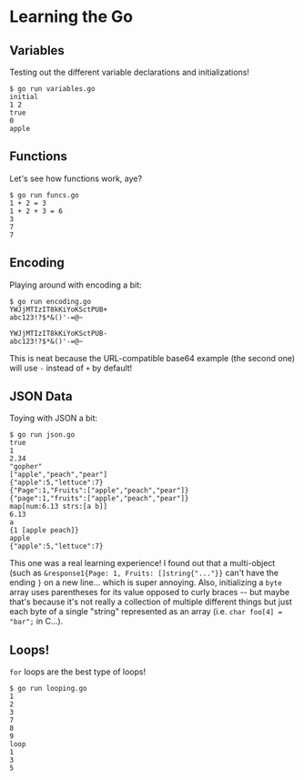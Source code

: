# Learning the Go

## Variables

Testing out the different variable declarations and initializations!

    $ go run variables.go
    initial
    1 2
    true
    0
    apple

## Functions

Let's see how functions work, aye?

    $ go run funcs.go
    1 + 2 = 3
    1 + 2 + 3 = 6
    3
    7
    7

## Encoding

Playing around with encoding a bit:

    $ go run encoding.go
    YWJjMTIzIT8kKiYoKSctPUB+
    abc123!?$*&()'-=@~
    
    YWJjMTIzIT8kKiYoKSctPUB-
    abc123!?$*&()'-=@~
    
This is neat because the URL-compatible base64 example (the second one) will use `-` instead of `+` by default!

## JSON Data

Toying with JSON a bit:

    $ go run json.go
    true
    1
    2.34
    "gopher"
    ["apple","peach","pear"]
    {"apple":5,"lettuce":7}
    {"Page":1,"Fruits":["apple","peach","pear"]}
    {"page":1,"fruits":["apple","peach","pear"]}
    map[num:6.13 strs:[a b]]
    6.13
    a
    {1 [apple peach]}
    apple
    {"apple":5,"lettuce":7}

This one was a real learning experience! I found out that a multi-object (such as `&response1{Page: 1, Fruits: []string{"..."}}` can't have the ending `}` on a new line... which is super annoying. Also, initializing a `byte` array uses parentheses for its value opposed to curly braces -- but maybe that's because it's not really a collection of multiple different things but just each byte of a single "string" represented as an array (i.e. `char foo[4] = "bar";` in C...).

## Loops!

`for` loops are the best type of loops!

    $ go run looping.go
    1
    2
    3
    7
    8
    9
    loop
    1
    3
    5
